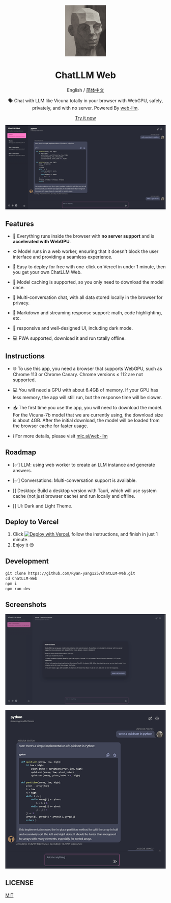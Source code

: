 <div align="center">
<img src="./docs/images/icon.jpg" alt="icon" height="160"/>

<h1 align="center">ChatLLM Web</h1>

English / [简体中文](./docs/README_CN.md)

🗣️ Chat with LLM like Vicuna totally in your browser with WebGPU, safely, privately, and with no server. Powered By [web-llm](https://github.com/mlc-ai/web-llm).

[Try it now](https://chat-llm-web.vercel.app)

![cover](./docs/images/cover.png)

</div>

## Features

- 🤖 Everything runs inside the browser with **no server support** and is **accelerated with WebGPU**.

- ⚙️ Model runs in a web worker, ensuring that it doesn't block the user interface and providing a seamless experience.

- 🚀 Easy to deploy for free with one-click on Vercel in under 1 minute, then you get your own ChatLLM Web.

- 💾 Model caching is supported, so you only need to download the model once.

- 💬 Multi-conversation chat, with all data stored locally in the browser for privacy.

- 📝 Markdown and streaming response support: math, code highlighting, etc.

- 🎨 responsive and well-designed UI, including dark mode.

- 💻 PWA supported, download it and run totally offline.

## Instructions

- 🌐 To use this app, you need a browser that supports WebGPU, such as Chrome 113 or Chrome Canary. Chrome versions ≤ 112 are not supported.

- 💻 You will need a GPU with about 6.4GB of memory. If your GPU has less memory, the app will still run, but the response time will be slower.

- 📥 The first time you use the app, you will need to download the model. For the Vicuna-7b model that we are currently using, the download size is about 4GB. After the initial download, the model will be loaded from the browser cache for faster usage.

- ℹ️ For more details, please visit [mlc.ai/web-llm](https://mlc.ai/web-llm/)

## Roadmap

- [✅] LLM: using web worker to create an LLM instance and generate answers.

- [✅] Conversations: Multi-conversation support is available.

- [] Desktop: Build a desktop version with Tauri, which will use system cache (not just browser cache) and run locally and offline.

- [] UI: Dark and Light Theme.

## Deploy to Vercel

1. Click
   [![Deploy with Vercel](https://vercel.com/button)](https://vercel.com/new/clone?repository-url=https%3A%2F%2Fgithub.com%2FRyan-yang125%2FChatLLM-Web&project-name=chat-llm-web&repository-name=ChatLLM-Web), follow the instructions, and finish in just 1 minute.
2. Enjoy it 😊

## Development

```shell
git clone https://github.com/Ryan-yang125/ChatLLM-Web.git
cd ChatLLM-Web
npm i
npm run dev
```

## Screenshots

![Home](./docs/images/home.png)

![More](./docs/images/mobile.png)

## LICENSE

[MIT](./LICENSE)
